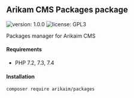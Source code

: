 ## Arikam CMS Packages package
![version: 1.0.0](https://img.shields.io/github/release/arikaim/packages.svg)
![license: GPL3](https://img.shields.io/badge/License-GPLv3-blue.svg)



Packages manager for Arikaim CMS


#### Requirements 
  * PHP 7.2, 7.3, 7.4



#### Installation

```sh
composer require arikaim/packages
```
